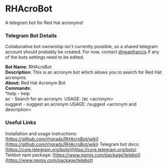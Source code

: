 # RHAcroBot
A telegram bot for Red Hat acronyms!

### Telegram Bot Details
Collaborative bot ownership isn't currently possible, so a shared telegram account should probably be created. For now, contact [@iwanfrancis](https://github.com/iwanfrancis) if any of the bots settings need to be edited.

**Bot Name:** RHAcroBot  
**Description:** This is an acronym bot which allows you to search for Red Hat acronyms.  
**About:** Red Hat Acronym Bot  
**Commands:**  
*help - help  
ac - Search for an acronym. USAGE: /ac \<acronym\>   
suggest - suggest an acronym USAGE: /suggest \<acronym and description\>

### Useful Links
Installation and usage instructions: [https://github.com/rhgrads/RHAcroBot/wiki](https://github.com/rhgrads/RHAcroBot/wiki) 
Telegram bot docs: [https://core.telegram.org/bots](https://core.telegram.org/bots)  
Telebot npm package: [https://www.npmjs.com/package/telebot](https://www.npmjs.com/package/telebot)

